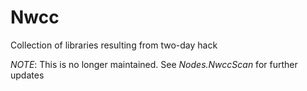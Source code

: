# Nwcc
Collection of libraries resulting from two-day hack

_NOTE_: This is no longer maintained.  See _Nodes.NwccScan_ for further updates
